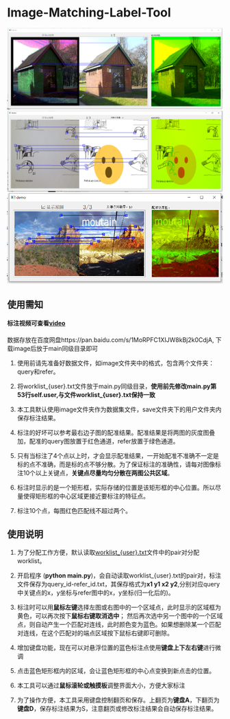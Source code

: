 # Image-Matching-Label-Tool

![show](static/show.png)
![show1](static/show1.png)
![show2](static/show2.png)
## 使用需知

#### 标注视频可查看[video](static/show.mp4)

数据存放在百度网盘https://pan.baidu.com/s/1MoRPFC1XIJW8kBj2k0CdjA, 下载image后放于main同级目录即可

1. 使用前请先准备好数据文件，如image文件夹中的格式，包含两个文件夹：query和refer。

2. 将worklist_{user}.txt文件放于main.py同级目录，**使用前先修改main.py第53行self.user,与文件worklist_{user}.txt保持一致**

3. 本工具默认使用image文件夹作为数据集文件，save文件夹下的用户文件夹内保存标注结果。

4. 标注的好坏可以参考最右边子图的配准结果。配准结果是将两图的灰度图叠加，配准的query图放置于红色通道，refer放置于绿色通道。

5. 只有当标注了4个点以上时，才会显示配准结果，一开始配准不准确不一定是标的点不准确，而是标的点不够分散。为了保证标注的准确性，请每对图像标注10个以上关键点，**关键点尽量均匀分散在两图公共区域**。

6. 标注时显示的是一个矩形框，实际存储的位置是该矩形框的中心位置。所以尽量使得矩形框的中心区域更接近要标注的特征点。

7. 标注10个点，每图红色匹配线不超过两个。

## 使用说明

1. 为了分配工作方便，默认读取[worklist_{user}.txt](https://github.com/QzAnsel/Retinal-Label-Tool/blob/master/worklist_all.txt)文件中的pair对分配worklist。

2. 开启程序 (**python main.py**)，会自动读取worklist_{user}.txt的pair对，标注文件保存为query_id-refer_id.txt，其保存格式为**x1 y1 x2 y2**,分别对应query中关键点的x，y坐标与refer图中的x，y坐标(归一化后的)。

3. 标注时可以用**鼠标左键**选择左图或右图中的一个区域点，此时显示的区域框为黄色，可以再次按下**鼠标右键取消选中**；
然后再次选中另一个图中的一个区域点，则自动产生一个匹配对连线，此时颜色变为蓝色。如果想删除某一个匹配对连线，在这个匹配对的端点区域按下鼠标右键即可删除。

4. 增加键盘功能，现在可以对悬浮位置的蓝色标注点使用**键盘上下左右键**进行微调

5. 点击蓝色矩形框内的区域，会让蓝色矩形框的中心点变换到新点击的位置。

6. 本工具可以通过**鼠标滚轮或触摸板**调整界面大小，方便大家标注

7. 为了操作方便，本工具采用键盘控制翻页和保存。上翻页为**键盘A**，下翻页为**键盘D**，保存标注结果为S，注意翻页或修改标注结果会自动保存标注结果。

